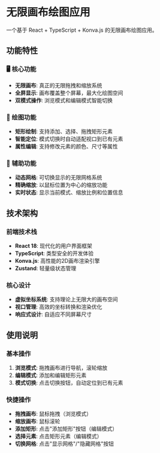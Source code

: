# 无限画布绘图应用

一个基于 React + TypeScript + Konva.js 的无限画布绘图应用。

## 功能特性

### 🖥️ 核心功能
- **无限画布**: 真正的无限拖拽和缩放系统
- **全屏显示**: 画布覆盖整个屏幕，最大化绘图空间
- **双模式操作**: 浏览模式和编辑模式智能切换

### 🎯 绘图功能
- **矩形绘制**: 支持添加、选择、拖拽矩形元素
- **智能定位**: 模式切换时自动适配视口到已有元素
- **属性编辑**: 支持修改元素的颜色、尺寸等属性

### 📐 辅助功能
- **动态网格**: 可切换显示的无限网格系统
- **精确缩放**: 以鼠标位置为中心的缩放功能
- **实时状态**: 显示当前模式、缩放比例和位置信息

## 技术架构

### 前端技术栈
- **React 18**: 现代化的用户界面框架
- **TypeScript**: 类型安全的开发体验
- **Konva.js**: 高性能的2D画布渲染引擎
- **Zustand**: 轻量级状态管理

### 核心设计
- **虚拟坐标系统**: 支持理论上无限大的画布空间
- **视口管理**: 高效的坐标转换和渲染优化
- **响应式设计**: 自适应不同屏幕尺寸

## 使用说明

### 基本操作
1. **浏览模式**: 拖拽画布进行导航，滚轮缩放
2. **编辑模式**: 添加和编辑矩形元素
3. **模式切换**: 点击切换按钮，自动定位到已有元素

### 快捷操作
- **拖拽画布**: 鼠标拖拽（浏览模式）
- **缩放画布**: 鼠标滚轮
- **添加矩形**: 点击"添加矩形"按钮（编辑模式）
- **选择元素**: 点击矩形元素（编辑模式）
- **切换网格**: 点击"显示网格"/"隐藏网格"按钮
